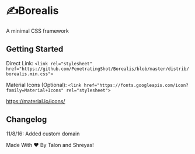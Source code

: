 # ✍️Borealis
A minimal CSS framework

## Getting Started
Direct Link: `<link rel="stylesheet" href="https://github.com/PenetratingShot/Borealis/blob/master/distrib/borealis.min.css">`

 Material Icons (Optional): `<link href="https://fonts.googleapis.com/icon?family=Material+Icons" rel="stylesheet">` 

https://material.io/icons/

## Changelog
11/8/16: Added custom domain

Made With ❤️ By Talon and Shreyas!

